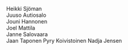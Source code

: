 Heikki Sjöman  
Juuso Autiosalo  
Jouni Hannonen  
Joel Mattila  
Janne Salovaara  
Jaan Taponen
Pyry Koivistoinen
Nadja Jensen